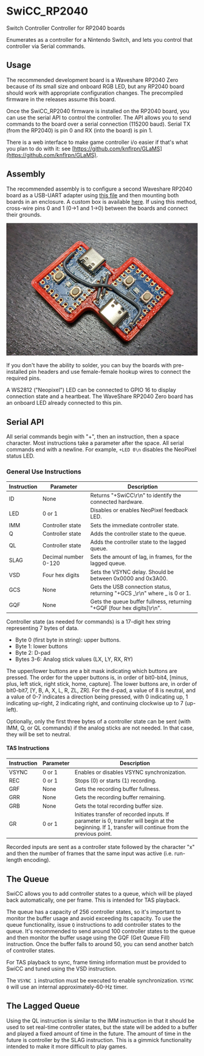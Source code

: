 # SwiCC_RP2040
Switch Controller Controller for RP2040 boards

Enumerates as a controller for a Nintendo Switch, and lets you control that controller via Serial commands.

## Usage
The recommended development board is a Waveshare RP2040 Zero because of its small size and onboard RGB LED, but any RP2040 board should work with appropriate configuration changes.  The precompiled firmware in the releases assume this board.

Once the SwiCC_RP2040 firmware is installed on the RP2040 board, you can use the serial API to control the controller. The API allows you to send commands to the board over a serial connection (115200 baud).  Serial TX (from the RP2040) is pin 0 and RX (into the board) is pin 1.

There is a web interface to make game controller i/o easier if that's what you plan to do with it: see [https://github.com/knflrpn/GLaMS](https://github.com/knflrpn/GLaMS).

## Assembly
The recommended assembly is to configure a second Waveshare RP2040 board as a USB-UART adapter using [this file](/documentation/SwiCC_UART_Bridge.uf2) and then mounting both boards in an enclosure. A custom box is available [here](https://www.printables.com/model/408393-swicc-box).  If using this method, cross-wire pins 0 and 1 (0->1 and 1->0) between the boards and connect their grounds.

![Alt text](/documentation/SwiCCBox.jpg)

If you don't have the ability to solder, you can buy the boards with pre-installed pin headers and use female-female hookup wires to connect the required pins.

A WS2812 ("Neopixel") LED can be connected to GPIO 16 to display connection state and a heartbeat.  The WaveShare RP2040 Zero board has an onboard LED already connected to this pin.

## Serial API
All serial commands begin with "+", then an instruction, then a space character.  Most instructions take a parameter after the space.  All serial commands end with a newline.  For example, `+LED 0\n` disables the NeoPixel status LED.

### General Use Instructions

| Instruction | Parameter | Description |
|--|--|--|
| ID | None | Returns "+SwiCC\r\n" to identify the connected hardware. |
| LED | 0 or 1 | Disables or enables NeoPixel feedback LED. |
| IMM | Controller state | Sets the immediate controller state. |
| Q | Controller state | Adds the controller state to the queue. |
| QL | Controller state | Adds the controller state to the lagged queue. |
| SLAG | Decimal number 0-120 | Sets the amount of lag, in frames, for the lagged queue. |
| VSD | Four hex digits | Sets the VSYNC delay. Should be between 0x0000 and 0x3A00. |
| GCS | None | Gets the USB connection status, returning "+GCS \_\r\n" where _ is 0 or 1. |
| GQF | None | Gets the queue buffer fullness, returning "+GQF [four hex digits]\r\n". |

Controller state (as needed for commands) is a 17-digit hex string representing 7 bytes of data.
- Byte 0 (first byte in string): upper buttons.
- Byte 1: lower buttons
- Byte 2: D-pad
- Bytes 3-6: Analog stick values (LX, LY, RX, RY)

The upper/lower buttons are a bit mask indicating which buttons are pressed.  The order for the upper buttons is, in order of bit0-bit4, [minus, plus, left stick, right stick, home, capture].  The lower buttons are, in order of bit0-bit7, [Y, B, A, X, L, R, ZL, ZR].  For the d-pad, a value of 8 is neutral, and a value of 0-7 indicates a direction being pressed, with 0 indicating up, 1 indicating up-right, 2 indicating right, and continuing clockwise up to 7 (up-left).

Optionally, only the first three bytes of a controller state can be sent (with IMM, Q, or QL commands) if the analog sticks are not needed.  In that case, they will be set to neutral.

#### TAS Instructions

| Instruction | Parameter | Description |
|--|--|--|
| VSYNC | 0 or 1 | Enables or disables VSYNC synchronization. |
| REC | 0 or 1 | Stops (0) or starts (1) recording. |
| GRF | None | Gets the recording buffer fullness. |
| GRR | None | Gets the recording buffer remaining. |
| GRB | None | Gets the total recording buffer size. |
| GR | 0 or 1 | Initiates transfer of recorded inputs.  If parameter is 0, transfer will begin at the beginning.  If 1, transfer will continue from the previous point.

Recorded inputs are sent as a controller state followed by the character "x" and then the number of frames that the same input was active (i.e. run-length encoding).

## The Queue
SwiCC allows you to add controller states to a queue, which will be played back automatically, one per frame.  This is intended for TAS playback.

The queue has a capacity of 256 controller states, so it's important to monitor the buffer usage and avoid exceeding its capacity. To use the queue functionality, issue `Q` instructions to add controller states to the queue.  It's recommended to send around 100 controller states to the queue and then monitor the buffer usage using the GQF (Get Queue Fill) instruction. Once the buffer falls to around 50, you can send another batch of controller states.

For TAS playback to sync, frame timing information must be provided to SwiCC and tuned using the VSD instruction.

The `VSYNC 1` instruction must be executed to enable synchronization.  `VSYNC 0` will use an internal approximately-60-Hz timer.

## The Lagged Queue
Using the QL instruction is similar to the IMM instruction in that it should be used to set real-time controller states, but the state will be added to a buffer and played a fixed amount of time in the future.  The amount of time in the future is controller by the SLAG instruction.  This is a gimmick functionality intended to make it more difficult to play games.
